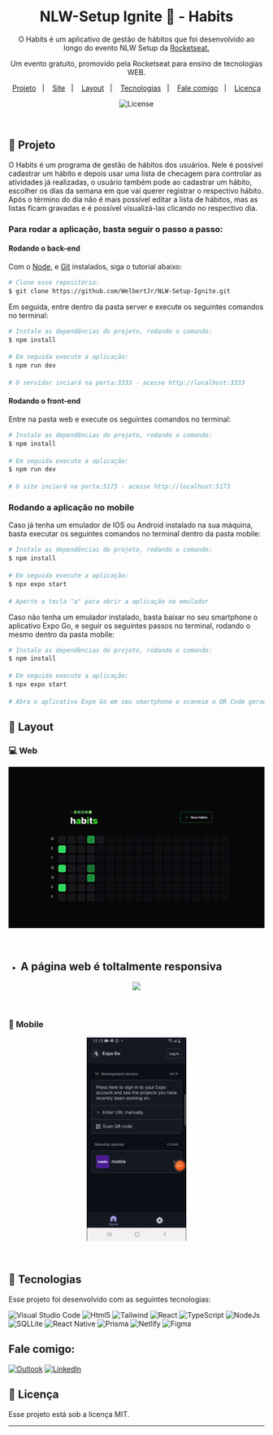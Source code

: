 <h1 align="center">NLW-Setup Ignite 🚀 - Habits</h1>

<p align="center">
O Habits é um aplicativo de gestão de hábitos que foi desenvolvido ao longo do evento NLW Setup da <a href="https://www.rocketseat.com.br/">Rocketseat.</a>
<p align="center">Um evento gratuito, promovido pela Rocketseat para ensino de tecnologias WEB. </p>

<p align="center">
  <a href="#-projeto">Projeto</a>&nbsp;&nbsp;&nbsp;|&nbsp;&nbsp;&nbsp;
  <a href="https://welbert-luiz-silva.github.io/Habits/">Site</a>&nbsp;&nbsp;&nbsp;|&nbsp;&nbsp;&nbsp;
  <a href="#-layout">Layout</a>&nbsp;&nbsp;&nbsp;|&nbsp;&nbsp;&nbsp;
  <a href="#-tecnologias">Tecnologias</a>&nbsp;&nbsp;&nbsp;|&nbsp;&nbsp;&nbsp;
  <a href="#fale-comigo">Fale comigo</a>&nbsp;&nbsp;&nbsp;|&nbsp;&nbsp;&nbsp;
  <a href="#memo-licença">Licença</a>
</p>

<p align="center">
  <img alt="License" src="https://img.shields.io/static/v1?label=license&message=MIT&color=49AA26&labelColor=000000">
</p>

<br>

## 🔧 Projeto

O Habits é um programa de gestão de hábitos dos usuários. Nele é possível cadastrar um hábito e depois usar uma lista de checagem para controlar as atividades já realizadas, o usuário também pode ao cadastrar um hábito, escolher os dias da semana em que vai querer registrar o respectivo hábito. Após o término do dia não é mais possível editar a lista de hábitos, mas as listas ficam gravadas e é possível visualizá-las clicando no respectivo dia.

### Para rodar a aplicação, basta seguir o passo a passo:
#### Rodando o back-end
Com o [Node](https://nodejs.org/pt-br/), e [Git](https://git-scm.com/) instalados, siga o tutorial abaixo:

```bash
# Clone esse repositório:
$ git clone https://github.com/WelbertJr/NLW-Setup-Ignite.git
```
Em seguida, entre dentro da pasta server e execute os seguintes comandos no terminal:
```bash
# Instale as dependências do projeto, rodando o comando:
$ npm install

# Em seguida execute a aplicação:
$ npm run dev

# O servidor inciará na porta:3333 - acesse http://localhost:3333
```
#### Rodando o front-end
Entre na pasta web e execute os seguintes comandos no terminal:
```bash
# Instale as dependências do projeto, rodando o comando:
$ npm install

# Em seguida execute a aplicação:
$ npm run dev

# O site inciará na porta:5173 - acesse http://localhost:5173
```
### Rodando a aplicação no mobile
Caso já tenha um emulador de IOS ou Android instalado na sua máquina, basta executar os seguintes comandos no terminal dentro da pasta mobile:
```bash
# Instale as dependências do projeto, rodando o comando:
$ npm install

# Em seguida execute a aplicação:
$ npx expo start

# Aperte a tecla "a" para abrir a aplicação no emulador
```
Caso não tenha um emulador instalado, basta baixar no seu smartphone o aplicativo Expo Go, e seguir os seguintes passos no terminal, rodando o mesmo dentro da pasta mobile:
```bash
# Instale as dependências do projeto, rodando o comando:
$ npm install

# Em seguida execute a aplicação:
$ npx expo start

# Abra o aplicativo Expo Go em seu smartphone e scaneie o QR Code gerado no teminal, isso irá abrir a aplicação em seu celular!
```

## 🔖 Layout
### 💻 Web

<p align="center">
  <img src="webRecording.gif">
</p><br/>

- <h2>A página web é toltalmente responsiva</h2>

<p align="center">
  <img src="responsiveRecording.gif">
</p><br/>

### 📲 Mobile
<p align="center">
  <img height="400px" src="mobileRecording.gif">
</p><br/>

## 🚀 Tecnologias

Esse projeto foi desenvolvido com as seguintes tecnologias:

<img alt="Visual Studio Code" src="https://img.shields.io/badge/VS Code-0078d7.svg?style=for-the-badge&logo=visual-studio-code&logoColor=white"/> <img alt="Html5" src="https://img.shields.io/badge/HTML5-E34F26?style=for-the-badge&logo=html5&logoColor=white"/> <img alt="Tailwind" src="https://img.shields.io/badge/Tailwind_CSS-38B2AC?style=for-the-badge&logo=tailwind-css&logoColor=white"/>  <img alt="React" src="https://img.shields.io/badge/React-20232A?style=for-the-badge&logo=react&logoColor=61DAFB"/> <img alt="TypeScript" src="https://img.shields.io/badge/TypeScript-007ACC?style=for-the-badge&logo=typescript&logoColor=white"/> <img alt="NodeJs" src="https://img.shields.io/badge/Node.js-43853D?style=for-the-badge&logo=node.js&logoColor=white"/> <img alt="SQLLite" src="https://img.shields.io/badge/SQLite-07405E?style=for-the-badge&logo=sqlite&logoColor=white"/> 
<img alt="React Native" src="https://img.shields.io/badge/React_Native-20232A?style=for-the-badge&logo=react&logoColor=61DAFB"/> <img alt="Prisma" src="https://img.shields.io/badge/Prisma-3982CE?style=for-the-badge&logo=Prisma&logoColor=white"/> <img alt="Netlify" src="https://img.shields.io/badge/Netlify-00C7B7?style=for-the-badge&logo=netlify&logoColor=white"/> 
<img alt="Figma" src="https://img.shields.io/badge/Figma-F24E1E?style=for-the-badge&logo=figma&logoColor=white"/>  

## Fale comigo:

<a href="mailto:welbertjunior@live.com"><img alt="Outlook" src="https://img.shields.io/badge/Microsoft_Outlook-0078D4?style=for-the-badge&logo=microsoft-outlook&logoColor=white" /></a> <a href="https://www.linkedin.com/in/welbert-junior-2458b4167/"><img alt="LinkedIn" src="https://img.shields.io/badge/linkedin-%230077B5.svg?style=for-the-badge&logo=linkedin&logoColor=white"/></a>


## :memo: Licença

Esse projeto está sob a licença MIT.

---

